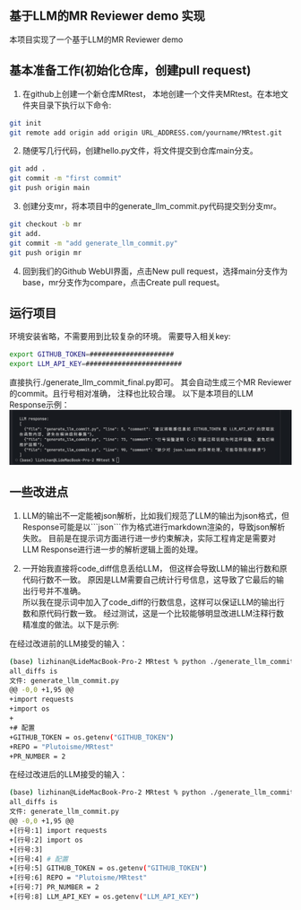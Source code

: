 ## 基于LLM的MR Reviewer demo 实现

本项目实现了一个基于LLM的MR Reviewer demo

## 基本准备工作(初始化仓库，创建pull request)
1. 在github上创建一个新仓库MRtest， 本地创建一个文件夹MRtest。在本地文件夹目录下执行以下命令:
```bash
git init
git remote add origin add origin URL_ADDRESS.com/yourname/MRtest.git
```
2. 随便写几行代码，创建hello.py文件，将文件提交到仓库main分支。
```bash
git add .
git commit -m "first commit"
git push origin main
```

3. 创建分支mr，将本项目中的generate_llm_commit.py代码提交到分支mr。
```bash
git checkout -b mr
git add.
git commit -m "add generate_llm_commit.py"
git push origin mr
```

4. 回到我们的Github WebUI界面，点击New pull request，选择main分支作为base，mr分支作为compare，点击Create pull request。

## 运行项目
环境安装省略，不需要用到比较复杂的环境。
需要导入相关key:
```bash
export GITHUB_TOKEN=#####################
export LLM_API_KEY=########################
```
直接执行./generate_llm_commit_final.py即可。
其会自动生成三个MR Reviewer的commit。且行号相对准确， 注释也比较合理。 以下是本项目的LLM Response示例：
![](./figure/llm_response_example.png)

## 一些改进点
1. LLM的输出不一定能被json解析，比如我们规范了LLM的输出为json格式，但Response可能是以\```json```作为格式进行markdown渲染的，导致json解析失败。 目前是在提示词方面进行进一步约束解决，实际工程肯定是需要对LLM Response进行进一步的解析逻辑上面的处理。

2. 一开始我直接将code_diff信息丢给LLM， 但这样会导致LLM的输出行数和原代码行数不一致。 原因是LLM需要自己统计行号信息，这导致了它最后的输出行号并不准确。  
所以我在提示词中加入了code_diff的行数信息，这样可以保证LLM的输出行数和原代码行数一致。 经过测试，这是一个比较能够明显改进LLM注释行数精准度的做法。以下是示例:

在经过改进前的LLM接受的输入：
```bash
(base) lizhinan@LideMacBook-Pro-2 MRtest % python ./generate_llm_commit.py
all_diffs is 
文件: generate_llm_commit.py
@@ -0,0 +1,95 @@
+import requests
+import os
+
+# 配置
+GITHUB_TOKEN = os.getenv("GITHUB_TOKEN")
+REPO = "Plutoisme/MRtest"
+PR_NUMBER = 2
```

在经过改进后的LLM接受的输入：
```bash
(base) lizhinan@LideMacBook-Pro-2 MRtest % python ./generate_llm_commit.py
all_diffs is 
文件: generate_llm_commit.py
@@ -0,0 +1,95 @@
+[行号:1] import requests
+[行号:2] import os
+[行号:3] 
+[行号:4] # 配置
+[行号:5] GITHUB_TOKEN = os.getenv("GITHUB_TOKEN")
+[行号:6] REPO = "Plutoisme/MRtest"
+[行号:7] PR_NUMBER = 2
+[行号:8] LLM_API_KEY = os.getenv("LLM_API_KEY")
```



